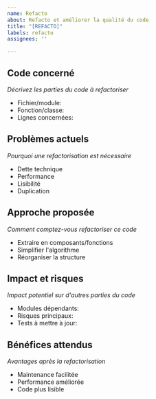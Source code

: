 ```yaml
---
name: Refacto
about: Refacto et améliorer la qualité du code
title: "[REFACTO]"
labels: refacto
assignees: ''

---
```


## Code concerné
*Décrivez les parties du code à refactoriser*
- Fichier/module: 
- Fonction/classe:
- Lignes concernées: 

## Problèmes actuels
*Pourquoi une refactorisation est nécessaire*
- Dette technique
- Performance
- Lisibilité
- Duplication

## Approche proposée
*Comment comptez-vous refactoriser ce code*
- Extraire en composants/fonctions
- Simplifier l'algorithme
- Réorganiser la structure

## Impact et risques
*Impact potentiel sur d'autres parties du code*
- Modules dépendants: 
- Risques principaux:
- Tests à mettre à jour:

## Bénéfices attendus
*Avantages après la refactorisation*
- Maintenance facilitée
- Performance améliorée
- Code plus lisible
